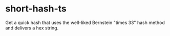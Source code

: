 # short-hash-ts
Get a quick hash that uses the well-liked Bernstein "times 33" hash method and delivers a hex string.
